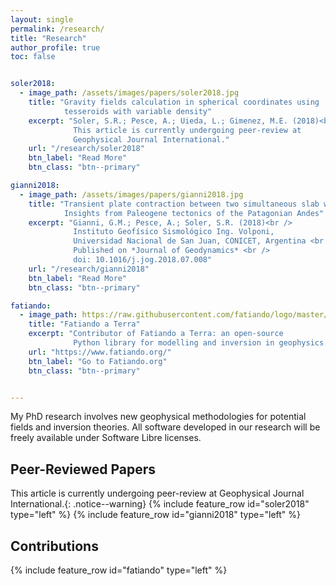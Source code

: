 ```yaml
---
layout: single
permalink: /research/
title: "Research"
author_profile: true
toc: false


soler2018:
  - image_path: /assets/images/papers/soler2018.jpg
    title: "Gravity fields calculation in spherical coordinates using
            tesseroids with variable density"
    excerpt: "Soler, S.R.; Pesce, A.; Uieda, L.; Gimenez, M.E. (2018)<br />
              This article is currently undergoing peer-review at
              Geophysical Journal International."
    url: "/research/soler2018"
    btn_label: "Read More"
    btn_class: "btn--primary"

gianni2018:
  - image_path: /assets/images/papers/gianni2018.jpg
    title: "Transient plate contraction between two simultaneous slab windows:
            Insights from Paleogene tectonics of the Patagonian Andes"
    excerpt: "Gianni, G.M.; Pesce, A.; Soler, S.R. (2018)<br />
              Instituto Geofísico Sismológico Ing. Volponi,
              Universidad Nacional de San Juan, CONICET, Argentina <br />
              Published on *Journal of Geodynamics* <br />
              doi: 10.1016/j.jog.2018.07.008"
    url: "/research/gianni2018"
    btn_label: "Read More"
    btn_class: "btn--primary"

fatiando:
  - image_path: https://raw.githubusercontent.com/fatiando/logo/master/fatiando-logo.png
    title: "Fatiando a Terra"
    excerpt: "Contributor of Fatiando a Terra: an open-source
              Python library for modelling and inversion in geophysics."
    url: "https://www.fatiando.org/"
    btn_label: "Go to Fatiando.org"
    btn_class: "btn--primary"


---
```


My PhD research involves new geophysical methodologies for potential fields
and inversion theories. All software developed in our research will be freely
available under Software Libre licenses.

## Peer-Reviewed Papers

This article is currently undergoing peer-review at Geophysical Journal
International.{: .notice--warning}
{% include feature_row id="soler2018" type="left" %}
{% include feature_row id="gianni2018" type="left" %}

## Contributions

{% include feature_row id="fatiando" type="left" %}
